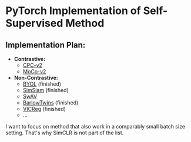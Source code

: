 # PyTorch Implementation of Self-Supervised Method

## Implementation Plan:

* **Contrastive:** 
    - [CPC-v2](https://arxiv.org/abs/1905.09272)
    - [MoCo-v2](https://arxiv.org/abs/2003.04297)
* **Non-Contrastive:**
    - [BYOL](https://arxiv.org/abs/2006.07733) (finished)
    - [SimSiam](https://arxiv.org/abs/2011.10566) (finished)
    - [SwAV](https://arxiv.org/abs/2006.09882)
    - [BarlowTwins](https://arxiv.org/abs/2103.03230) (finished)
    - [VICReg](https://arxiv.org/abs/2105.04906) (finished)
    - ...
    
I want to focus on method that also work in a comparably small batch size setting. That's why SimCLR is not part of the list.